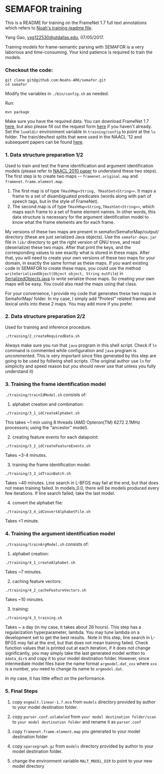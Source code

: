 # SEMAFOR training

This is a README for training on the FrameNet 1.7 full text annotations which refers to [Noah's training readme file](https://github.com/Noahs-ARK/semafor/tree/master/training).

Yang Gao, yxg122530@utdallas.edu, 07/05/2017.

Training models for frame-semantic parsing with SEMAFOR is a very laborious and 
time-consuming. Your kind patience is required to train the models.

### Checkout the code:

```
git clone git@github.com:Noahs-ARK/semafor.git
cd semafor
```

Modify the variables in `./bin/config.sh` as needed.

Run:

```
mvn package
```

Make sure you have the required data.
You can download FrameNet 1.7 [here](https://utdallas.box.com/s/ma5s14qf9aphes5d2hro7d5x9q98g3zx), but
also please fill out the request form [here](https://framenet.icsi.berkeley.edu/fndrupal/framenet_data)
if you haven't already.
Set the `luxmldir` environment variable in `training/config` to point at the `lu` folder.
The train/dev/test splits that were used in the NAACL '12 and subsequent papers can be found
[here](http://www.cs.cmu.edu/~ark/SEMAFOR/naacl2012_splits_with_rank_score.tar.gz).


### 1. Data structure preparation 1/2

Used to train and test the frame identification and argument identification models (please refer to [NAACL 2010 paper](https://homes.cs.washington.edu/~nasmith/papers/das+schneider+chen+smith.naacl10.pdf) to understand these two steps). The first step is to create two maps --  `framenet.original.map` and `framenet.frame.element.map`.
  1. The first map is of type `THashMap<String, THashSet<String>>`. It maps a frame to a set of disambiguated predicates (words along with part of speech tags, but in the style of FrameNet).
  2. The second map is of type `THashMap<String,THashSet<String>>`, which maps each frame to a set of frame element names. In other words, this data structure is necessary for the argument identification model to know what the frame elements are for each frame.

My versions of these two maps are present in semafor/SemaforMap/output/ directory (these are just serialized Java objects). 
Use the `semafor-deps.jar` file in `lib/` directory  to get the right version of GNU trove, and read (deserialize) these two maps. After that print the keys, and the corresponding values to see exactly what is 
stored in these maps. After that, you will need to create your own versions of these two maps for your domain, in exactly the same format as these maps. If you want existing code in SEMAFOR to create these maps, you could use the method `writeSerializedObject(Object object, String outFile`) in [SerializedObjects.java](https://github.com/sammthomson/semafor/blob/master/src/main/java/edu/cmu/cs/lti/ark/util/SerializedObjects.java) to write serialize those maps. So creating your own maps will be easy. You could also read the maps using that class.

For your convenience, I provide my code that generates these two maps in SemaforMap/ folder. In my case, I simply add "Protest" related frames and lexical units into these 2 maps. You may add more if you prefer.

### 2. Data structure preparation 2/2

Used for training and inference procedure.
```
./training/2_createRequiredData.sh
```
Always make sure you run that ```java``` program in this shell script. Check if ```ln``` command is commented while configuration and ```java``` program is uncommented. This is very important since files generated by this step are going to be used by follwing shell scripts. (The original author use ```ln``` for simplicity and speed reason but you should never use that unless you fully understand it)

### 3. Training the frame identification model

 `./training/trainIdModel.sh` consists of:

1. alphabet creation and combination:
  ```
  ./training/3_1_idCreateAlphabet.sh
  ```
  This takes ~1 min using 8 threads (AMD Opteron(TM) 6272 2.1MHz processors; using the "ancestor" model).

2. creating feature events for each datapoint:
  ```
  ./training/3_2_idCreateFeatureEvents.sh
  ```
  Takes ~3-4 minutes.

3. training the frame identification model:
  ```
  ./training/3_3_idTrainBatch.sh
  ```
  Takes ~40 minutes.
  Line search in L-BFGS may fail at the end, but that does not mean training failed. 
  In models_0.0, there will be models produced every few iterations. If line search failed, take the last model.

4. convert the alphabet file:
  ```
  ./training/3_4_idConvertAlphabetFile.sh
  ```
  Takes <1 minute.

### 4. Training the argument identification model

`./training/trainArgModel.sh` consists of:

1. alphabet creation:
  ```
  ./training/4_1_createAlphabet.sh
  ```
  Takes ~7 minutes.

2. caching feature vectors:
  ```
  ./training/4_2_cacheFeatureVectors.sh
  ```
  Takes ~10 minutes.

3. training:
  ```
  ./training/4_3_training.sh
  ```
  Takes ~ a day (in my case, it takes about 26 hours).
  This step has a regularization hyperparameter, lambda. You may tune lambda on a development set to get the best results.
  Note in this step, line search in L-BFGS may fail at the end, but that does not mean training failed. Check function values that is printed out at each iteration, if it does not change significantly, you may simply take the last generated model written to ```$data_dir$``` and copy it to your model destination folder. However, since intermediate model files have the name format ```argmodel.dat_xxx``` where ```xxx``` is a number, you need to change its name to ```argmodel.dat```. 
  
  In my case, it has little effect on the performance. 

### 5. Final Steps

1. copy ```engmalt.linear-1.7.mco``` from ```models``` directory provided by author to your model destination folder.

2. copy ```parser.conf.unlabeled``` from ```your model destination folder/scan``` to ```your model destination folder``` and rename it as ```parser.conf```

3. copy ```framenet.frame.element.map``` you generated to your model destination folder

4. copy ```sparsegraph.gz``` from ```models``` directory provided by author to your model destination folder.

5. change the environment variable ```MALT_MODEL_DIR``` to point to your new model directory
